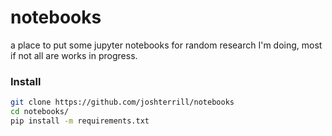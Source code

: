 # notebooks

a place to put some jupyter notebooks for random research I'm doing, most if not all are works in progress.

### Install

```bash
git clone https://github.com/joshterrill/notebooks
cd notebooks/
pip install -m requirements.txt
```